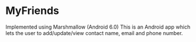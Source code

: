# MyFriends

Implemented using Marshmallow (Android 6.0)
This is an Android app which lets the user to add/update/view contact name, email and phone number. 

